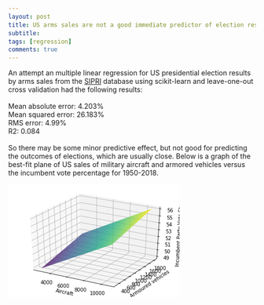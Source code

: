 ```yaml
---
layout: post
title: US arms sales are not a good immediate predictor of election results
subtitle: 
tags: [regression]
comments: true
---
```


An attempt an multiple linear regression for US presidential election results by arms sales from the [SIPRI](https://www.sipri.org/databases/armstransfers) 
database using scikit-learn and leave-one-out cross validation had the following results:<br/><br/>
Mean absolute error: 4.203%<br/>
Mean squared error: 26.183%<br/>
RMS error: 4.99%<br/>
R2: 0.084<br/><br/>
So there may be some minor predictive effect, but not good for predicting the outcomes of elections, which are usually close. 
Below is a graph of the best-fit plane of US sales of military aircraft and armored vehicles versus the incumbent vote percentage for 1950-2018.<br/>

![arms](https://raw.githubusercontent.com/dzkha/dzkha.github.io/master/img/arms.png)
